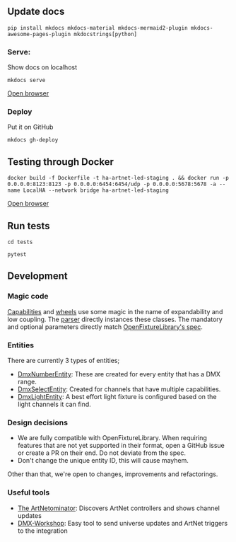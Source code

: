 ## Update docs

`pip install mkdocs mkdocs-material mkdocs-mermaid2-plugin mkdocs-awesome-pages-plugin mkdocstrings[python]`

### Serve:

Show docs on localhost

```shell
mkdocs serve
```

[Open browser](http://localhost:8000/)

### Deploy

Put it on GitHub

```shell
mkdocs gh-deploy
```

## Testing through Docker

```shell
docker build -f Dockerfile -t ha-artnet-led-staging . && docker run -p 0.0.0.0:8123:8123 -p 0.0.0.0:6454:6454/udp -p 0.0.0.0:5678:5678 -a --name LocalHA --network bridge ha-artnet-led-staging
``` 

[Open browser](http://localhost:8123/)

## Run tests

```shell
cd tests
```

```shell
pytest
```

## Development

### Magic code

[Capabilities](custom_components/dmx/fixture/capability.py) and [wheels](custom_components/dmx/fixture/wheel.py) use some magic in the name of expandability and low coupling.
The [parser](custom_components/dmx/fixture/parser.py) directly instances these classes.
The mandatory and optional parameters directly match [OpenFixtureLibrary's spec](https://github.com/OpenLightingProject/open-fixture-library/blob/master/docs/capability-types.md).

### Entities

There are currently 3 types of entities;

* [DmxNumberEntity](custom_components/dmx/entity/number.py): These are created for every entity that has a DMX range.
* [DmxSelectEntity](custom_components/dmx/entity/select.py): Created for channels that have multiple capabilities.
* [DmxLightEntity](custom_components/dmx/entity/light/light_entity.py): A best effort light fixture is configured based on the light channels it can find.

### Design decisions

* We are fully compatible with OpenFixtureLibrary. When requiring features that are not yet supported in their format, open a GitHub issue or create a PR on their end. Do not deviate from the spec.
* Don't change the unique entity ID, this will cause mayhem.

Other than that, we're open to changes, improvements and refactorings.

### Useful tools

* [The ArtNetominator](https://www.lightjams.com/artnetominator/): Discovers ArtNet controllers and shows channel updates
* [DMX-Workshop](https://singularity-uk.com/product/dmx-workshop/): Easy tool to send universe updates and ArtNet triggers to the integration